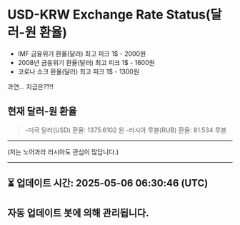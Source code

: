 


# USD-KRW Exchange Rate Status(달러-원 환율)

* IMF 금융위기 환율(달러) 최고 피크 1$ - 2000원
* 2008년 금융위기 환율(달러) 최고 피크 1$ - 1600원
* 코로나 쇼크 환율(달러) 최고 피크 1$ - 1300원



과연... 지금은??!!


## 현재 달러-원 환율
> -미국 달러(USD) 환율: 1375.6102 원 
-러시아 루블(RUB) 환율: 81.534 루블


---
(저는 노어과라 러시아도 관심이 많답니다.)

---

⏳ 업데이트 시간: 2025-05-06 06:30:46 (UTC)
---
자동 업데이트 봇에 의해 관리됩니다.
---
